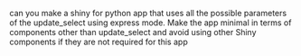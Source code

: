 can you make a shiny for python app that uses all the possible parameters of the update_select using express mode.
Make the app minimal in terms of components other than update_select and avoid using other Shiny components if they are not required for this app
